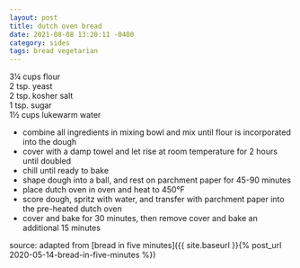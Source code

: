 ```yaml
---
layout: post
title: dutch oven bread
date: 2021-08-08 13:20:11 -0400
category: sides
tags: bread vegetarian
---
```


3¼ cups flour  
2 tsp. yeast  
2 tsp. kosher salt  
1 tsp. sugar  
1½ cups lukewarm water  

* combine all ingredients in mixing bowl and mix until flour is incorporated into the dough
* cover with a damp towel and let rise at room temperature for 2 hours until doubled
* chill until ready to bake
* shape dough into a ball, and rest on parchment paper for 45-90 minutes
* place dutch oven in oven and heat to 450°F
* score dough, spritz with water, and transfer with parchment paper into the pre-heated dutch oven
* cover and bake for 30 minutes, then remove cover and bake an additional 15 minutes

source: adapted from [bread in five minutes]({{ site.baseurl }}{% post_url 2020-05-14-bread-in-five-minutes %})
